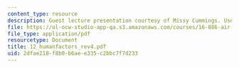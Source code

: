 ```yaml
---
content_type: resource
description: Guest lecture presentation courtesy of Missy Cummings. Used with permission.
file: https://ol-ocw-studio-app-qa.s3.amazonaws.com/courses/16-886-air-transportation-systems-architecting-spring-2004/2dfae218f8b0b6aee335c2bbc7f7d233_12_humanfactors_rev4.pdf
file_type: application/pdf
resourcetype: Document
title: 12_humanfactors_rev4.pdf
uid: 2dfae218-f8b0-b6ae-e335-c2bbc7f7d233
---
```

